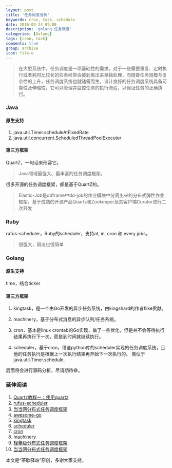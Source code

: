 ```yaml
---
layout: post
title: '任务调度浅析'
keywords: cron, task, schedule
date: 2016-02-24 09:00
description: 'golang 任务调度'
categories: [Golang]
tags: [cron, task]
comments: true
group: archive
icon: file-o
---
```


>在大型系统中，任务调度是一项基础性的需求。对于一些需要重复、定时执行或者耗时比较长的任务经常会被剥离出来单独处理，而随着任务规模与复杂性的上升，任务调度系统也就随需而生。设计良好的任务调度系统具备可靠性及伸缩性，它可以管理并监控任务的执行流程，以保证任务的正确执行。

<!--more-->

### Java ###

#### 原生支持 ####
1. java.util.Timer.scheduleAtFixedRate
2. java.util.concurrent.ScheduledThreadPoolExecutor

#### 第三方框架 ####

QuartZ，一句话来形容它。
>Java领域最强大、最丰富的任务调度框架。

很多开源的任务调度框架，都是基于QuartZ的。

>Elastic-Job是ddframe中dd-job的作业模块中分离出来的分布式弹性作业框架，基于成熟的开源产品Quartz和Zookeeper及其客户端Curator进行二次开发

### Ruby ###

rufus-scheduler，Ruby的scheduler，支持at, in, cron 和 every jobs。
>很强大，用法也很简单

### Golang ###
#### 原生支持 ####
time，结合ticker

#### 第三方框架 ####

1. kingtask，是一个由Go开发的异步任务系统，由kingshard的作者flike贡献。

2. machinery，基于分布式消息的异步队列/任务系统。
3. cron，基本是linux crontab的Go实现，做了一些优化，但是并不会等待执行结果再执行下一次，而是到时间就继续执行。
4. scheduler，基于cron，借鉴python库的scheduler实现的任务调度系统，且他的任务执行是根据上一次执行结束再开始下一次执行的。
类似于java.util.Timer.schedule.

后面将会进行源码分析，尽请期待😄。

### 延伸阅读 ###

1. [Quartz教程一：使用quartz](http://ifeve.com/quartz-tutorial-using-quartz/)
2. [rufus-scheduler](https://github.com/jmettraux/rufus-scheduler)
3. [当当网分布式任务调度框架](https://github.com/dangdangdotcom/elastic-job)
4. [awesome-go](https://github.com/avelino/awesome-go)
5. [kingtask](https://github.com/kingsoft-wps/kingtask)
6. [scheduler](https://github.com/carlescere/scheduler)
7. [cron](https://github.com/robfig/cron)
8. [machinery](https://github.com/RichardKnop/machinery)
9. [轻量级分布式任务调度框架](https://github.com/qq254963746/light-task-scheduler)
10. [当当网分布式任务调度框架](https://github.com/dangdangdotcom/elastic-job)

本文是“茶歇驿站”原创，多谢大家支持。